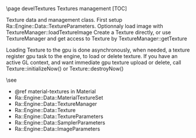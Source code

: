 \page develTextures  Textures management
[TOC]

Texture data and management class.
First setup  Ra::Engine::Data::TextureParameters.
Optionnaly load image with TextureManager::loadTextureImage
Create a Texture directly, or use TextureManager and get access to Texture by TextureManager::getTexture

Loading Texture to the gpu is done asynchronously, when needed, a texture register gpu task to the engine, to load or delete texture.
If you have an active GL context, and want immediate gpu texture upload or delete, call Texture::initializeNow()
or Texture::destroyNow()

\see

- @ref material-textures in Material
- Ra::Engine::Data::MaterialTextureSet
- Ra::Engine::Data::TextureManager
- Ra::Engine::Data::Texture
- Ra::Engine::Data::TextureParameters
- Ra::Engine::Data::SamplerParameters
- Ra::Engine::Data::ImageParameters
